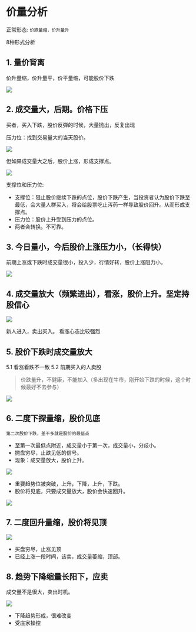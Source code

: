 # 价量分析

正常形态: `价跌量缩，价升量升`

8种形式分析

## 1. 量价背离

价升量缩，价升量平，价平量缩，可能股价下跌

![](./tech-graph/f1.png)

## 2. 成交量大，后期。价格下压

买者，买入下跌，股价反弹的时候，大量抛出，反复出现

压力位：找到交易量大的当天股价。

![](./tech-graph/f2.png)

但如果成交量大之后，股价上涨，形成支撑点。

![](./tech-graph/f3.png)

支撑位和压力位:

- 支撑位：阻止股价继续下跌的点位，股价下跌产生，当投资者认为股价下跌至最低，会大量人群买入，将会给股票吃止泻药一样导致股价回升。从而形成支撑点。
- 压力位：股价上升受到压力的点位。
- 两者会转换。不可靠。


## 3. 今日量小，今后股价上涨压力小，（长得快）

前期上涨或下跌时成交量很小，投入少，行情好转，股价上涨阻力小。

![](./tech-graph/f4.png)


## 4. 成交量放大（频繁进出），看涨，股价上升。坚定持股信心

![](./tech-graph/f5.png)

新人进入，卖出买入。   看涨心态比较强烈

## 5. 股价下跌时成交量放大

5.1 看涨看跌不一致
5.2 前期买入的人卖股

> 价跌量升，不健康，不能加入（多出现在牛市，刚开始下跌的时候，这个时候最好不去参与）

![](./tech-graph/f6.png)


## 6. 二度下探量缩，股价见底

`第二次股价下跌，差不多就是股价的最低点`

- 至第一次最低点附近，成交量小于第一次，成交量小，分歧小。
- 抛盘穷尽，止跌见低的信号。
- 现象：成交量放大，股价上升。


![](./tech-graph/f7.png)

- 重要趋势位被突破，上升，下降，上升，下跌。
- 股价将见底，只要成交量放大，股价会快速回升。

![](./tech-graph/f8.png)


## 7. 二度回升量缩，股价将见顶

![](./tech-graph/f9.png)


- 买盘穷尽，止涨见顶
- 已经上涨一段时间，该卖，成交量萎缩，顶部。

## 8. 趋势下降缩量长阳下，应卖

成交量不是很大，卖出时机。

![](./tech-graph/f10.png)

- 下降趋势形成，很难改变
- 受庄家操控

